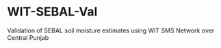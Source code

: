 # WIT-SEBAL-Val
Validation of SEBAL soil moisture estimates using WIT SMS Network over Central Punjab
